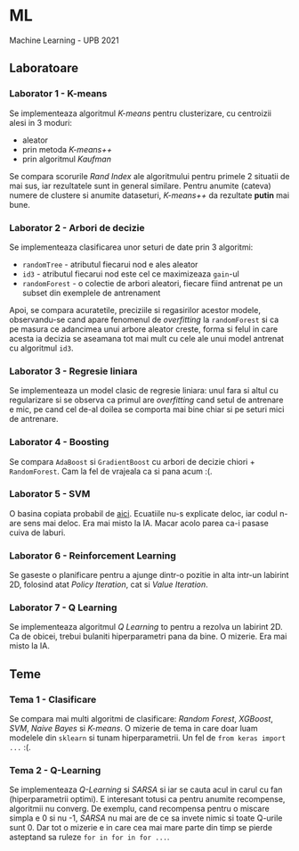 # ML
Machine Learning - UPB 2021



## Laboratoare
### Laborator 1 - K-means
Se implementeaza algoritmul *K-means* pentru clusterizare, cu centroizii alesi
in 3 moduri:
- aleator
- prin metoda *K-means++*
- prin algoritmul *Kaufman*

Se compara scorurile *Rand Index* ale algoritmului pentru primele 2 situatii de
mai sus, iar rezultatele sunt in general similare. Pentru anumite (cateva)
numere de clustere si anumite dataseturi, *K-means++* da rezultate **putin** mai
bune.


### Laborator 2 - Arbori de decizie
Se implementeaza clasificarea unor seturi de date prin 3 algoritmi:
- `randomTree` - atributul fiecarui nod e ales aleator
- `id3` - atributul fiecarui nod este cel ce maximizeaza `gain`-ul
- `randomForest` - o colectie de arbori aleatori, fiecare fiind antrenat pe un
subset din exemplele de antrenament

Apoi, se compara acuratetile, preciziile si regasirilor acestor modele,
observandu-se cand apare fenomenul de *overfitting* la `randomForest` si ca
pe masura ce adancimea unui arbore aleator creste, forma si felul in care acesta
ia decizia se aseamana tot mai mult cu cele ale unui model antrenat cu
algoritmul `id3`.


### Laborator 3 - Regresie liniara
Se implementeaza un model clasic de regresie liniara: unul fara si altul cu
regularizare si se observa ca primul are *overfitting* cand setul de antrenare e
mic, pe cand cel de-al doilea se comporta mai bine chiar si pe seturi mici de
antrenare.


### Laborator 4 - Boosting
Se compara `AdaBoost` si `GradientBoost` cu arbori de decizie chiori +
`RandomForest`. Cam la fel de vrajeala ca si pana acum :(.


### Laborator 5 - SVM
O basina copiata probabil de
[aici](https://xavierbourretsicotte.github.io/SVM_implementation.html).
Ecuatiile nu-s explicate deloc, iar codul n-are sens mai deloc. Era mai misto la
IA. Macar acolo parea ca-i pasase cuiva de laburi.


### Laborator 6 - Reinforcement Learning
Se gaseste o planificare pentru a ajunge dintr-o pozitie in alta intr-un
labirint 2D, folosind atat *Policy Iteration*, cat si *Value Iteration*.


### Laborator 7 - Q Learning
Se implementeaza algoritmul *Q Learning* to pentru a rezolva un labirint 2D.
Ca de obicei, trebui bulaniti hiperparametri pana da bine. O mizerie. Era mai
misto la IA.



## Teme
### Tema 1 - Clasificare
Se compara mai multi algoritmi de clasificare: *Random Forest*, *XGBoost*,
*SVM*, *Naive Bayes* si *K-means*. O mizerie de tema in care doar luam modelele
din `sklearn` si tunam hiperparametrii. Un fel de `from keras import ...` :(.


### Tema 2 - Q-Learning
Se implementeaza *Q-Learning* si *SARSA* si iar se cauta acul in carul cu fan
(hiperparametrii optimi). E interesant totusi ca pentru anumite recompense,
algoritmii nu converg. De exemplu, cand recompensa pentru o miscare simpla e 0
si nu -1, *SARSA* nu mai are de ce sa invete nimic si toate Q-urile sunt 0. Dar
tot o mizerie e in care cea mai mare parte din timp se pierde asteptand sa
ruleze `for in for in for ...`.
